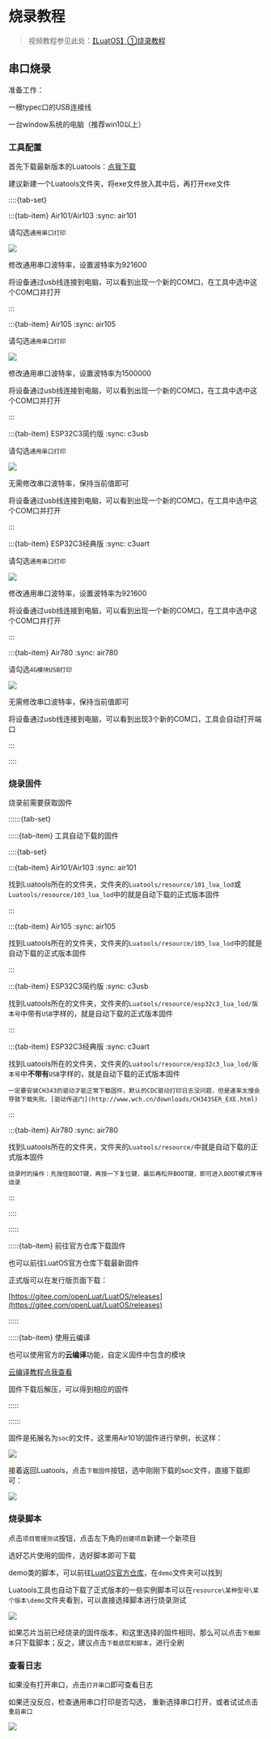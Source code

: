 # 烧录教程

> 视频教程参见此处：[【LuatOS】①烧录教程](https://www.bilibili.com/video/BV1Mq4y1e7Eb)

## 串口烧录

准备工作：

一根typec口的USB连接线

一台window系统的电脑（推荐win10以上）

### 工具配置

首先下载最新版本的Luatools：[点我下载](https://luatos.com/luatools/download/last)

建议新建一个Luatools文件夹，将exe文件放入其中后，再打开exe文件

::::{tab-set}

:::{tab-item} Air101/Air103
:sync: air101

请勾选`通用串口打印`

![](img/20221128132233.png)

修改通用串口波特率，设置波特率为921600

将设备通过usb线连接到电脑，可以看到出现一个新的COM口，在工具中选中这个COM口并打开

:::

:::{tab-item} Air105
:sync: air105

请勾选`通用串口打印`

![](img/90162500_1631695006.png)

修改通用串口波特率，设置波特率为1500000

将设备通过usb线连接到电脑，可以看到出现一个新的COM口，在工具中选中这个COM口并打开

:::

:::{tab-item} ESP32C3简约版
:sync: c3usb

请勾选`通用串口打印`

![](img/20221128132233.png)

无需修改串口波特率，保持当前值即可

将设备通过usb线连接到电脑，可以看到出现一个新的COM口，在工具中选中这个COM口并打开

:::

:::{tab-item} ESP32C3经典版
:sync: c3uart

请勾选`通用串口打印`

![](img/20221128132233.png)

修改通用串口波特率，设置波特率为921600

将设备通过usb线连接到电脑，可以看到出现一个新的COM口，在工具中选中这个COM口并打开

:::

:::{tab-item} Air780
:sync: air780

请勾选`4G模块USB打印`

![](img/20221128132132.png)

无需修改串口波特率，保持当前值即可

将设备通过usb线连接到电脑，可以看到出现3个新的COM口，工具会自动打开端口

:::

::::

### 烧录固件

烧录前需要获取固件

::::::{tab-set}

:::::{tab-item} 工具自动下载的固件

::::{tab-set}

:::{tab-item} Air101/Air103
:sync: air101

找到Luatools所在的文件夹，文件夹的`Luatools/resource/101_lua_lod`或`Luatools/resource/103_lua_lod`中的就是自动下载的正式版本固件

:::

:::{tab-item} Air105
:sync: air105

找到Luatools所在的文件夹，文件夹的`Luatools/resource/105_lua_lod`中的就是自动下载的正式版本固件

:::

:::{tab-item} ESP32C3简约版
:sync: c3usb

找到Luatools所在的文件夹，文件夹的`Luatools/resource/esp32c3_lua_lod/版本号`中带有`USB`字样的，就是自动下载的正式版本固件

:::

:::{tab-item} ESP32C3经典版
:sync: c3uart

找到Luatools所在的文件夹，文件夹的`Luatools/resource/esp32c3_lua_lod/版本号`中**不带有**`USB`字样的，就是自动下载的正式版本固件

```{important}
一定要安装CH343的驱动才能正常下载固件，默认的CDC驱动打印日志没问题，但是速率太慢会导致下载失败。[驱动传送门](http://www.wch.cn/downloads/CH343SER_EXE.html)
```

:::

:::{tab-item} Air780
:sync: air780

找到Luatools所在的文件夹，文件夹的`Luatools/resource/`中就是自动下载的正式版本固件

```{important}
烧录时的操作：先按住BOOT键，再按一下复位键，最后再松开BOOT键，即可进入BOOT模式等待烧录
```

:::

::::

:::::

:::::{tab-item} 前往官方仓库下载固件

也可以前往LuatOS官方仓库下载最新固件

正式版可以在发行版页面下载：

[https://gitee.com/openLuat/LuatOS/releases](https://gitee.com/openLuat/LuatOS/releases)

:::::

:::::{tab-item} 使用云编译

也可以使用官方的**云编译**功能，自定义固件中包含的模块

[云编译教程点我查看](https://wiki.luatos.com/develop/compile/Cloud_compilation.html)

固件下载后解压，可以得到相应的固件

:::::

::::::

固件是拓展名为`soc`的文件，这里用Air101的固件进行举例，长这样：

![](img/24035700_1631695521.png)

接着返回Luatools，点击`下载固件`按钮，选中刚刚下载的soc文件，直接下载即可：

![](img/80909300_1631695603.png)

### 烧录脚本

点击`项目管理测试`按钮，点击左下角的`创建项目`新建一个新项目

选好芯片使用的固件，选好脚本即可下载

demo类的脚本，可以前往[LuatOS官方仓库](https://gitee.com/openLuat/LuatOS)，在`demo`文件夹可以找到

Luatools工具也自动下载了正式版本的一些实例脚本可以在`resource\某种型号\某个版本\demo`文件夹看到，可以直接选择脚本进行烧录测试

![](img/49360400_1631695719.png)

如果芯片当前已经烧录的固件版本，和这里选择的固件相同，那么可以点击`下载脚本`只下载脚本；反之，建议点击`下载底层和脚本`，进行全刷

### 查看日志

如果没有打开串口，点击`打开串口`即可查看日志

如果还没反应，检查通用串口打印是否勾选， 重新选择串口打开，或者试试点击`重启串口`

![](img/28614300_1631695832.png)
